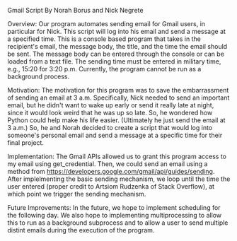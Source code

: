 Gmail Script 
By Norah Borus and Nick Negrete


Overview:
Our program automates sending email for Gmail users, in particular for Nick. This script will 
log into his email and send a message at a specified time. This is a console based program that 
takes in the recipient's email, the message body, the title, and the time the email should be 
sent. The message body can be entered through the console or can be loaded from a text file. 
The sending time must be entered in military time, e.g., 15:20 for 3:20 p.m. Currently, the 
program cannot be run as a background process. 


Motivation:
The motivation for this program was to save the embarrassment of sending an email at 3 a.m. 
Specifically, Nick needed to send an important email, but he didn't want to wake up early or 
send it really late at night, since it would look weird that he was up so late. So, he wondered 
how Python could help make his life easier. (Ultimately he just send the email at 3 a.m.) So, he and 
Norah decided to create a script that would log into someone's personal email and send a message at 
a specific time for their final project. 

Implementation:
The Gmail APIs allowed us to grant this program access to my email using 
get_credential. Then, we could send an email using a method from https://developers.google.com/gmail/api/guides/sending. 
After implelmenting the basic sending mechanism, we loop until the time the user entered (proper credit to Artsiom 
Rudzenka of Stack Overflow), at which point we trigger the sending mechanism. 



Future Improvements:
In the future, we hope to implement scheduling for the following day. We also hope to implementing multiprocessing to
allow this to run as a background subprocess and to allow a user to send multiple distint emails during the execution 
of the program.
